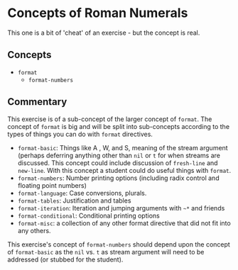 # Concepts of Roman Numerals

This one is a bit of 'cheat' of an exercise - but the concept is real.

## Concepts

- `format`
  - `format-numbers`

## Commentary

This exercise is of a sub-concept of the larger concept of `format`.
The concept of `format` is big and will be split into sub-concepts
according to the types of things you can do with `format` directives.

- `format-basic`: Things like A , W, and S, meaning of the stream
  argument (perhaps deferring anything other than `nil` or `t` for
  when streams are discussed. This concept could include discussion of
  `fresh-line` and `new-line`. With this concept a student could do
  useful things with `format`.
- `format-numbers`: Number printing options (including radix control
  and floating point numbers)
- `format-language`: Case conversions, plurals.
- `format-tables`: Justification and tables
- `format-iteration`: Iteration and jumping arguments with `~*` and
  friends
- `format-conditional`: Conditional printing options
- `format-misc`: a collection of any other format directive that did
  not fit into any others.

This exercise's concept of `format-numbers` should depend upon the
concept of `format-basic` as the `nil` vs. `t` as stream argument will
need to be addressed (or stubbed for the student).
